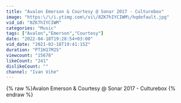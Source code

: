 ```yaml
---
title: "Avalon Emerson & Courtesy @ Sonar 2017 - Culturebox"
image: "https:\/\/i.ytimg.com\/vi\/8ZK7hIYCIWM\/hqdefault.jpg"
vid_id: "8ZK7hIYCIWM"
categories: "Music"
tags: ["Avalon","Emerson","Courtesy"]
date: "2022-04-18T19:28:54+03:00"
vid_date: "2021-02-18T19:41:15Z"
duration: "PT1H17M2S"
viewcount: "15678"
likeCount: "241"
dislikeCount: ""
channel: "Ivan Vihe"
---
```

{% raw %}Avalon Emerson & Courtesy @ Sonar 2017 - Culturebox {% endraw %}

